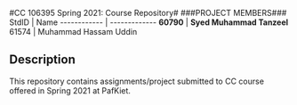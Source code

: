 #CC 106395 Spring 2021: Course Repository#
###PROJECT MEMBERS###
StdID | Name
------------ | -------------
**60790** | **Syed Muhammad Tanzeel** <!--this is the group leader in bold-->
61574 | Muhammad Hassam Uddin
<!-- Replace name and student ids with acutally group member names and ids-->

## Description ##
This repository contains assignments/project submitted to CC course offered in Spring 2021 at PafKiet.

